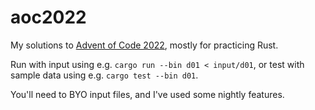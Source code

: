 # aoc2022

My solutions to [Advent of Code 2022](https://adventofcode.com/2022), mostly for practicing Rust.

Run with input using e.g. `cargo run --bin d01 < input/d01`, or test with sample data using e.g. `cargo test --bin d01`.

You'll need to BYO input files, and I've used some nightly features.
